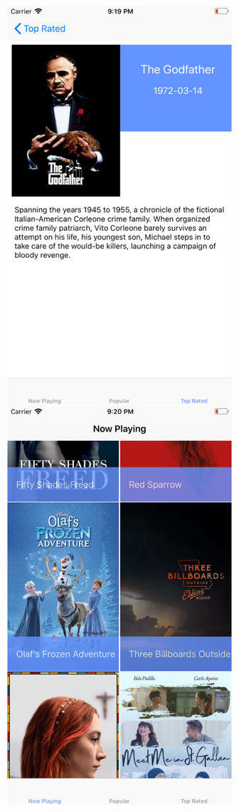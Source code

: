 ![alt text](https://github.com/MinaMaher666/Box-Office-iOS/blob/master/details_screen.png?raw=true)
![alt text](https://github.com/MinaMaher666/Box-Office-iOS/blob/master/Main_screen.png?raw=true)

